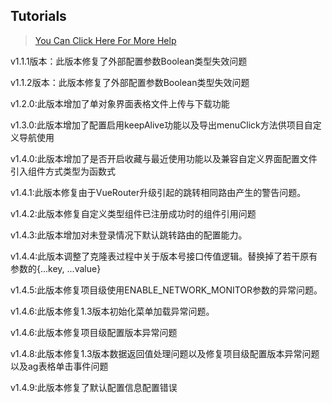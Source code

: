 ## Tutorials

> [You Can Click Here For More Help](https://gitee.com/bojun_front_end/r3-project-template/wikis/burgeon-r3)
>

v1.1.1版本：此版本修复了外部配置参数Boolean类型失效问题

v1.1.2版本：此版本修复了外部配置参数Boolean类型失效问题
  
v1.2.0:此版本增加了单对象界面表格文件上传与下载功能
  
v1.3.0:此版本增加了配置启用keepAlive功能以及导出menuClick方法供项目自定义导航使用
  
v1.4.0:此版本增加了是否开启收藏与最近使用功能以及兼容自定义界面配置文件引入组件方式类型为函数式
  
v1.4.1:此版本修复由于VueRouter升级引起的跳转相同路由产生的警告问题。

v1.4.2:此版本修复自定义类型组件已注册成功时的组件引用问题

v1.4.3:此版本增加对未登录情况下默认跳转路由的配置能力。

v1.4.4:此版本调整了克隆表过程中关于版本号接口传值逻辑。替换掉了若干原有参数的{...key, ...value}

v1.4.5:此版本修复项目级使用ENABLE_NETWORK_MONITOR参数的异常问题。

v1.4.6:此版本修复1.3版本初始化菜单加载异常问题。

v1.4.6:此版本修复项目级配置版本异常问题

v1.4.8:此版本修复1.3版本数据返回值处理问题以及修复项目级配置版本异常问题以及ag表格单击事件问题

v1.4.9:此版本修复了默认配置信息配置错误



 



